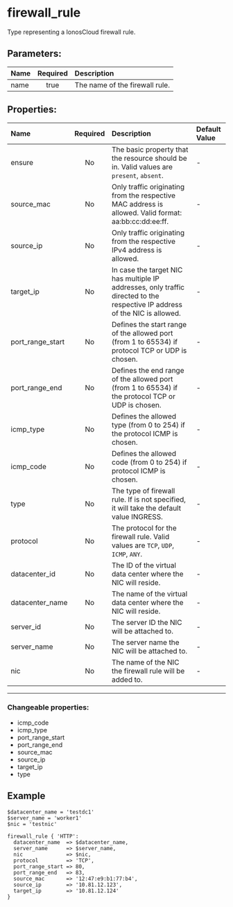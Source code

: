 # firewall_rule

Type representing a IonosCloud firewall rule.

## Parameters:

| Name | Required | Description |
| :--- | :-: | :--- |
| name | true | The name of the firewall rule.   |

## Properties:

| Name | Required | Description | Default Value |
| :--- | :-: | :--- | :--- |
| ensure | No | The basic property that the resource should be in.  Valid values are `present`, `absent`.  | - |
| source_mac | No | Only traffic originating from the respective MAC address is allowed. Valid format: aa:bb:cc:dd:ee:ff.   | - |
| source_ip | No | Only traffic originating from the respective IPv4 address is allowed.   | - |
| target_ip | No | In case the target NIC has multiple IP addresses, only traffic directed to the respective IP address of the NIC is allowed.   | - |
| port_range_start | No | Defines the start range of the allowed port (from 1 to 65534) if protocol TCP or UDP is chosen.   | - |
| port_range_end | No | Defines the end range of the allowed port (from 1 to 65534) if the protocol TCP or UDP is chosen.   | - |
| icmp_type | No | Defines the allowed type (from 0 to 254) if the protocol ICMP is chosen.   | - |
| icmp_code | No | Defines the allowed code (from 0 to 254) if protocol ICMP is chosen.   | - |
| type | No | The type of firewall rule. If is not specified, it will take the default value INGRESS.   | - |
| protocol | No | The protocol for the firewall rule.  Valid values are `TCP`, `UDP`, `ICMP`, `ANY`.  | - |
| datacenter_id | No | The ID of the virtual data center where the NIC will reside.   | - |
| datacenter_name | No | The name of the virtual data center where the NIC will reside.   | - |
| server_id | No | The server ID the NIC will be attached to.   | - |
| server_name | No | The server name the NIC will be attached to.   | - |
| nic | No | The name of the NIC the firewall rule will be added to.   | - |
***


### Changeable properties:

* icmp_code
* icmp_type
* port_range_start
* port_range_end
* source_mac
* source_ip
* target_ip
* type


## Example

```text
$datacenter_name = 'testdc1'
$server_name = 'worker1'
$nic = 'testnic'

firewall_rule { 'HTTP':
  datacenter_name  => $datacenter_name,
  server_name      => $server_name,
  nic              => $nic,
  protocol         => 'TCP',
  port_range_start => 80,
  port_range_end   => 83,
  source_mac       => '12:47:e9:b1:77:b4',
  source_ip        => '10.81.12.123',
  target_ip        => '10.81.12.124'
}

```
